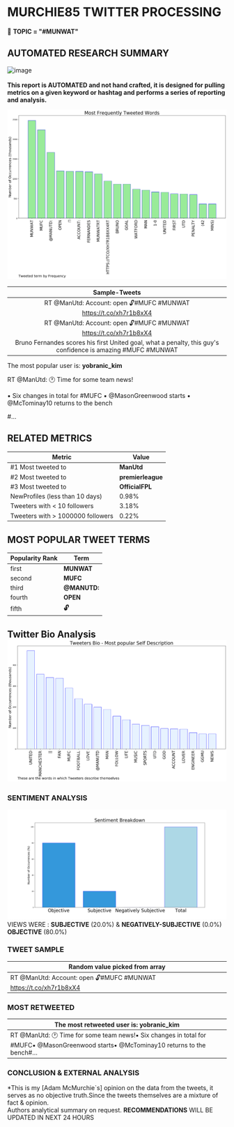 # MURCHIE85 TWITTER PROCESSING 
&#x1F34E; **TOPIC = "#MUNWAT"**

## AUTOMATED RESEARCH SUMMARY

![image](https://marketingplatform.google.com/about/static/images/gmp/analytics-smb-benefit.jpg)
<br></br>
<b> This report is AUTOMATED and not hand crafted, it is designed for pulling metrics on a given keyword or hashtag and performs a series of reporting and analysis.</b>



![image](TWEETS.png)



|                **Sample-Tweets**        |
| :-------------: |
| RT @ManUtd: Account: open 🔓#MUFC #MUNWAT https://t.co/xh7r1b8xX4 |
| RT @ManUtd: Account: open 🔓#MUFC #MUNWAT https://t.co/xh7r1b8xX4 |
| Bruno Fernandes scores his first United goal, what a penalty, this guy's confidence is amazing #MUFC #MUNWAT |

The most popular user is: **yobranic_kim**
<div class="alert alert-block alert-danger"> RT @ManUtd: 🕐 Time for some team news!

▪️ Six changes in total for #MUFC
▪️ @MasonGreenwood starts
▪️ @McTominay10 returns to the bench

#…</div>

## RELATED METRICS<br>
| Metric | Value |
| ------------- | ------------- |
| #1 Most tweeted to  | **ManUtd** |
| #2 Most tweeted to  | **premierleague** |
| #3 Most tweeted to  | **OfficialFPL** |
| NewProfiles (less than 10 days) | 0.98%  |
| Tweeters with < 10 followers  | 3.18%|
| Tweeters with > 1000000 followers  | 0.22%  |



## MOST POPULAR TWEET TERMS 


| Popularity Rank  | Term |
| ------------- | ------------- |
| first  | **MUNWAT**  |
| second  | **MUFC**  |
| third  | **@MANUTD:** |
| fourth  | **OPEN**  |
| fifth  | **🔓**  |


## Twitter Bio Analysis![image](BIO.png)
### SENTIMENT ANALYSIS
![image](sentiment.png)
VIEWS WERE : **SUBJECTIVE**  (20.0%) & **NEGATIVELY-SUBJECTIVE** (0.0%) **OBJECTIVE** (80.0%)

### TWEET SAMPLE 
| Random value picked from array |
| ------------- |
|RT @ManUtd: Account: open 🔓#MUFC #MUNWAT https://t.co/xh7r1b8xX4 |

### MOST RETWEETED 

| The most retweeted user is: **yobranic_kim**  |
| ------------- |
| RT @ManUtd: 🕐 Time for some team news!▪️ Six changes in total for #MUFC▪️ @MasonGreenwood starts▪️ @McTominay10 returns to the bench#… |

### CONCLUSION & EXTERNAL ANALYSIS

*This is my [Adam McMurchie`s] opinion on the data from the tweets, it serves as no objective truth.Since the tweets themselves are a mixture of fact & opinion.<br>
Authors analytical summary on request.
**RECOMMENDATIONS** WILL BE UPDATED IN NEXT  24 HOURS <br>